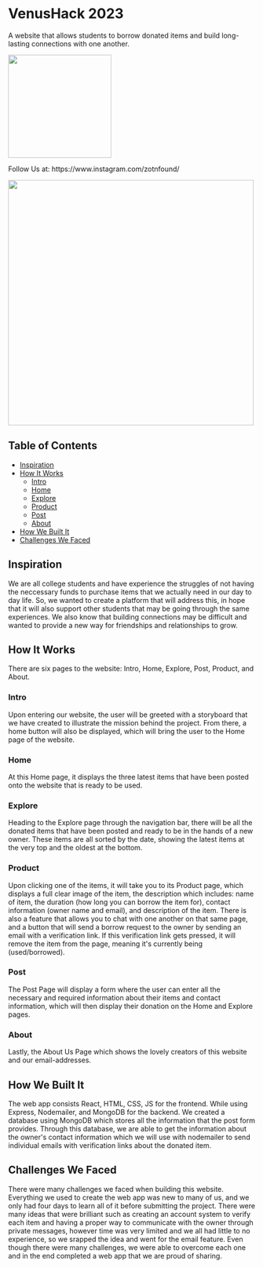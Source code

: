 # VenusHack 2023
<p>A website that allows students to borrow donated items and build long-lasting connections with one another.</p>
<img src="https://cdn.discordapp.com/attachments/918312671533727855/1113210954075865209/Untitled_design_1.png" width="210px"/>

<p>Follow Us at: https://www.instagram.com/zotnfound/</p>
<img src="https://cdn.discordapp.com/attachments/688278789566103604/1113211583905153066/image.png" width="500px"/>


## Table of Contents
+ [Inspiration](#inspiration)<br>
+ [How It Works](#how-it-works)<br>
  + [Intro](#intro)<br>
  + [Home](#home)<br>
  + [Explore](#explore)<br>
  + [Product](#product)<br>
  + [Post](#post)<br>
  + [About](#about)<br>
+ [How We Built It](#how-we-built-it)<br>
+ [Challenges We Faced](#challenges-we-faced)<br>

## Inspiration
We are all college students and have experience the struggles of not having the neccessary funds to purchase items that we actually need in our day to day life. So, we wanted to create a platform that will address this, in hope that it will also support other students that may be going through the same experiences. We also know that building connections may be difficult and wanted to provide a new way for friendships and relationships to grow.

## How It Works
There are six pages to the website: Intro, Home, Explore, Post, Product, and About.
### Intro
Upon entering our website, the user will be greeted with a storyboard that we have created to illustrate the mission behind the project. From there, a home button will also be displayed, which will bring the user to the Home page of the website. 
### Home
At this Home page, it displays the three latest items that have been posted onto the website that is ready to be used. 
### Explore
Heading to the Explore page through the navigation bar, there will be all the donated items that have been posted and ready to be in the hands of a new owner. These items are all sorted by the date, showing the latest items at the very top and the oldest at the bottom. 
### Product
Upon clicking one of the items, it will take you to its Product page, which displays a full clear image of the item, the description which includes: name of item, the duration (how long you can borrow the item for), contact information (owner name and email), and description of the item. There is also a feature that allows you to chat with one another on that same page, and a button that will send a borrow request to the owner by sending an email with a verification link. If this verification link gets pressed, it will remove the item from the page, meaning it's currently being (used/borrowed). 
### Post
The Post Page will display a form where the user can enter all the necessary and required information about their items and contact information, which will then display their donation on the Home and Explore pages. 
### About
Lastly, the About Us Page which shows the lovely creators of this website and our email-addresses.

## How We Built It
The web app consists React, HTML, CSS, JS for the frontend. While using Express, Nodemailer, and MongoDB for the backend. We created a database using MongoDB which stores all the information that the post form provides. Through this database, we are able to get the information about the owner's contact information which we will use with nodemailer to send individual emails with verification links about the donated item.

## Challenges We Faced
There were many challenges we faced when building this website. Everything we used to create the web app was new to many of us, and we only had four days to learn all of it before submitting the project. There were many ideas that were brilliant such as creating an account system to verify each item and having a proper way to communicate with the owner through private messages, however time was very limited and we all had little to no experience, so we srapped the idea and went for the email feature. Even though there were many challenges, we were able to overcome each one and in the end completed a web app that we are proud of sharing.
